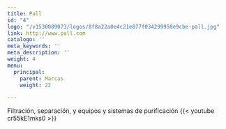 ```yaml
---
title: Pall
id: "4"
logo: "/v1530089073/logos/8f8a22a0e4c21e877f034299958e9cbe-pall.jpg"
link: http://www.pall.com
catalogo: ''
meta_keywords: ''
meta_description: ''
weight: 4
menu:
  principal:
    parent: Marcas
    weight: 22

---
```

Filtración, separación, y equipos y sistemas de purificación
{{< youtube cr55kE1mks0 >}}